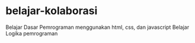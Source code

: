 # belajar-kolaborasi
Belajar Dasar Pemrograman menggunakan html, css, dan javascript
Belajar Logika pemrograman 
